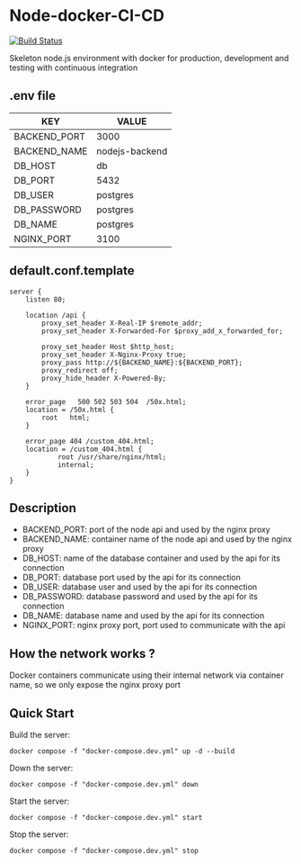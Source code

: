 # Node-docker-CI-CD

[![Build Status](https://travis-ci.org/joemccann/dillinger.svg?branch=master)](https://github.com/Negri234279/Node-docker-CI-CD)

Skeleton node.js environment with docker for production, development and testing with continuous integration

## .env file

| KEY | VALUE |
| ------ | ------ |
| BACKEND_PORT | 3000 | 
| BACKEND_NAME | nodejs-backend |
| DB_HOST | db |
| DB_PORT | 5432 |
| DB_USER | postgres |
| DB_PASSWORD | postgres |
| DB_NAME | postgres |
| NGINX_PORT | 3100 |


## default.conf.template
```nginx
server {
    listen 80;

    location /api {
        proxy_set_header X-Real-IP $remote_addr;
        proxy_set_header X-Forwarded-For $proxy_add_x_forwarded_for;

        proxy_set_header Host $http_host;
        proxy_set_header X-Nginx-Proxy true;
        proxy_pass http://${BACKEND_NAME}:${BACKEND_PORT};
        proxy_redirect off;
        proxy_hide_header X-Powered-By;
    }

    error_page   500 502 503 504  /50x.html;
    location = /50x.html {
        root   html;
    }
    
    error_page 404 /custom_404.html;
    location = /custom_404.html {
            root /usr/share/nginx/html;
            internal;
    }
}
```

## Description

* BACKEND_PORT: port of the node api and used by the nginx proxy
* BACKEND_NAME: container name of the node api and used by the nginx proxy
* DB_HOST: name of the database container and used by the api for its connection
* DB_PORT: database port used by the api for its connection
* DB_USER:  database user and used by the api for its connection
* DB_PASSWORD: database password and used by the api for its connection
* DB_NAME: database name and used by the api for its connection
* NGINX_PORT: nginx proxy port, port used to communicate with the api


## How the network works ?

Docker containers communicate using their internal network via container name, so we only expose the nginx proxy port


## Quick Start

Build the server:
```
docker compose -f "docker-compose.dev.yml" up -d --build
```

Down the server:
```
docker compose -f "docker-compose.dev.yml" down
```

Start the server:
```
docker compose -f "docker-compose.dev.yml" start
```

Stop the server:
```
docker compose -f "docker-compose.dev.yml" stop
```